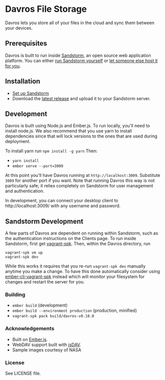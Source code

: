 # Davros File Storage

Davros lets you store all of your files in the cloud and sync them between your devices.

## Prerequisites

Davros is built to run inside [Sandstorm](https://sandstorm.io), an open source web application platform. You can either [run Sandstorm yourself](https://sandstorm.io/install/) or [let someone else host it for you](https://oasis.sandstorm.io/).

## Installation

* [Set up Sandstorm](https://sandstorm.io/install/)
* Download the [latest release](https://github.com/mnutt/davros/releases) and upload it to your Sandstorm server.

## Development

Davros is built using Node.js and Ember.js. To run locally, you'll need to install node.js. We also recommend that you use yarn to install dependencies since that will lock versions to the ones that are
used during deployment.

To install yarn run `npm install -g yarn`
Then:

* `yarn install`
* `ember serve --port=3009`

At this point you'll have Davros running at `http://localhost:3009`. Substitute `3009` for another port if you want. Note that running Davros this way is not particularly safe; it relies completely on Sandstorm for user management and authentication.

In development, you can connect your desktop client to http://localhost:3009/ with any username and password.

## Sandstorm Development

A few parts of Davros are dependent on running within Sandstorm, such as the authentication instructions on the Clients page. To run inside Sandstorm, first get [vagrant-spk](https://github.com/sandstorm-io/vagrant-spk). Then, within the Davros directory, run

    vagrant-spk vm up
    vagrant-spk dev

While this works it requires that you re-run `vagrant-spk dev` manually anytime you make a change. To
have this done automatically consider using [ember-cli-vagrant-spk](https://github.com/mnutt/ember-cli-vagrant-spk) instead which will monitor your filesystem for changes and restart the server
for you.

### Building

* `ember build` (development)
* `ember build --environment production` (production, minified)
* `vagrant-spk pack build/davros-v0.10.0`

### Acknowledgements

* Built on [Ember.js](https://emberjs.com).
* WebDAV support built with [jsDAV](https://github.com/mikedeboer/jsDAV).
* Sample images courtesy of NASA

### License

See LICENSE file.
